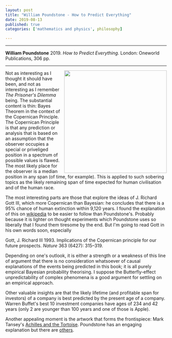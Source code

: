 ```yaml
---
layout: post
title: "William Poundstone - How to Predict Everything"
date: 2019-08-13
published: true
categories: ['mathematics and physics', philosophy]

---
```



***
<b>William Poundstone</b> 2019. _How to Predict Everything_. London: Oneworld Publications, 306  pp.

***
<img align="right" width="320" src="https://oneworld-publications.com/media/catalog/product/cache/1/image/650x/040ec09b1e35df139433887a97daa66f/9/7/9781786075710_2_1_1.jpg" alt="">   


Not as interesting as I thought it should have been, and not as interesting as I remember _The Prisoner's Dilemma_ being.  The substantial content is thin: Bayes Theorem in the context of the Copernican Principle.  The Copernican Principle is that any prediction or analysis that is based on an assumption that the observer occupies a special or priveliged position in a spectrum of possible values is flawed.  The most likely place for the observer is a median position in any  span (of time, for example).  This is applied to such sobering topics as the likely remaining span of time expected for human civilisation and of the human race.

The most interesting parts are those that explore the ideas of J. Richard Gott III, which more Copernican than Bayesian: he concludes that there is a 95% chance of human extinction within 9,120 years.  I found the explanation of this on [wikipedia](https://en.wikipedia.org/wiki/Doomsday_argument) to be easier to follow than Poundstone's.  Probably because it is lighter on thought experiments which Poundstone uses so liberally that I found them tiresome by the end.  But I'm going to read Gott in his own words soon, especially

Gott, J. Richard III 1993. Implications of the Copernican principle for our future prospects. _Nature_ 363 (6427): 315–319.

Depending on one's outlook, it is either a strength or a weakness of this line of argument that there is no consideration whatsoever of causal explanations of the events being predicted in this book; it is all purely empirical Bayesian probability theorising. I suppose the Butterfly-effect unpredictability of complex phenomena is a good argument for settling on an empirical approach. 

Other valuable insights are that the likely lifetime (and profitable span for investors) of a company is best predicted by the present age of a company.  Warren Buffet's best 10 investment companies have ages of 234 and 42 years (only 2 are younger than 100 years and one of those is Apple). 

Another appealing moment is the artwork that forms the frontispiece: Mark Tansey's [Achilles and the Tortoise](https://www.wikiart.org/en/mark-tansey/achilles-and-the-tortoise-1986).  Poundstone has an engaging explanation but there are [others](https://dnla77.wordpress.com/2015/11/15/an-interpretation-mark-tanseys-achilles-and-the-tortoise-forward-retreat/).


